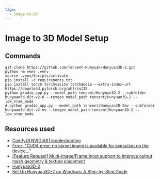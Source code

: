 ```yaml
---
tags:
  - image-to-3d
---
```


# Image to 3D Model Setup

## Commands

```shell
git clone https://github.com/Tencent-Hunyuan/Hunyuan3D-2.git
python -m venv .venv
source .venv/Scripts/activate
pip install -r requirements.txt
pip install torch torchvision torchaudio --extra-index-url https://download.pytorch.org/whl/cu128
python gradio_app.py --model_path tencent/Hunyuan3D-2 --subfolder hunyuan3d-dit-v2-0 --texgen_model_path tencent/Hunyuan3D-2 --low_vram_mode
# python gradio_app.py --model_path tencent/Hunyuan3D-2mv --subfolder hunyuan3d-dit-v2-mv --texgen_model_path tencent/Hunyuan3D-2 --low_vram_mode
```

<!-- Path to model:  C:\Users\Quany/.cache/hy3dgen\tencent/Hunyuan3D-2\hunyuan3d-dit-v2-0 -->

## Resources used

- [ComfyUI NVIDIA#Troubleshooting](https://github.com/comfyanonymous/ComfyUI?tab=readme-ov-file#troubleshooting)
- [Error: "CUDA error: no kernel image is available for execution on the device..."](https://github.com/easydiffusion/easydiffusion/issues/1918#issuecomment-2828234089)
- [[Feature Request] Multi-Image/Frame Input support to Improve output mesh geometry & texture placement](https://github.com/Tencent-Hunyuan/Hunyuan3D-2/issues/47)
- [Hunyuan3D-2](https://github.com/Tencent-Hunyuan/Hunyuan3D-2/blob/main/README.md)
- [Set Up Hunyuan3D-2 on Windows: A Step-by-Step Guide](https://codersera.com/blog/set-up-hunyuan3d-2-on-windows-a-step-by-step-guide) 
